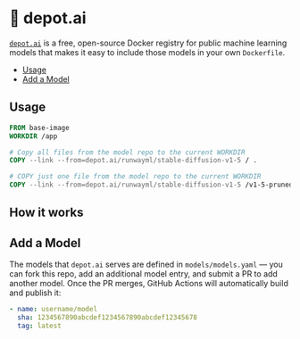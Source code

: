 # 🔮 depot.ai

[`depot.ai`](https://depot.ai) is a free, open-source Docker registry for public machine learning models that makes it easy to include those models in your own `Dockerfile`.

- [Usage](#usage)
- [Add a Model](#add-a-model)

## Usage

```dockerfile
FROM base-image
WORKDIR /app

# Copy all files from the model repo to the current WORKDIR
COPY --link --from=depot.ai/runwayml/stable-diffusion-v1-5 / .

# COPY just one file from the model repo to the current WORKDIR
COPY --link --from=depot.ai/runwayml/stable-diffusion-v1-5 /v1-5-pruned.ckpt .
```

## How it works

## Add a Model

The models that `depot.ai` serves are defined in `models/models.yaml` — you can fork this repo, add an additional model entry, and submit a PR to add another model. Once the PR merges, GitHub Actions will automatically build and publish it:

```yaml
- name: username/model
  sha: 1234567890abcdef1234567890abcdef12345678
  tag: latest
```
